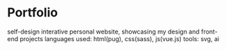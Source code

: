 # Portfolio
self-design interative personal website, showcasing my design and front-end projects
languages used: html(pug), css(sass), js(vue.js)
tools: svg, ai


